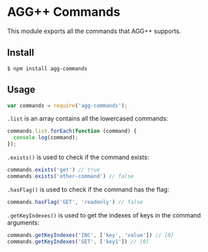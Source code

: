 # AGG++ Commands

This module exports all the commands that AGG++ supports.

## Install

```shell
$ npm install agg-commands
```

## Usage

```javascript
var commands = require('agg-commands');
```

`.list` is an array contains all the lowercased commands:

```javascript
commands.list.forEach(function (command) {
  console.log(command);
});
```

`.exists()` is used to check if the command exists:

```javascript
commands.exists('get') // true
commands.exists('other-command') // false
```

`.hasFlag()` is used to check if the command has the flag:

```javascript
commands.hasFlag('GET', 'readonly') // false
```

`.getKeyIndexes()` is used to get the indexes of keys in the command arguments:

```javascript
commands.getKeyIndexes('INC', ['key', 'value']) // [0]
commands.getKeyIndexes('GET', ['key1']) // [0]
```

